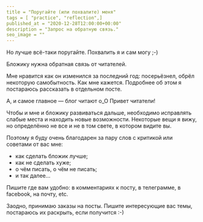 ```yaml
---
title = "Поругайте (или похвалите) меня"
tags = [ "practice", "reflection",]
published_at = "2020-12-28T12:00:00+00:00"
description = "Запрос на обратную связь."
seo_image = ""
---
```


Но лучше всё-таки поругайте. Похвалить я и сам могу ;-)

Бложику нужна обратная связь от читателей.

Мне нравится как он изменился за последний год: посерьёзнел, обрёл некоторую самобытность. Как мне кажется. Подробнее об этом я постараюсь рассказать в отдельном посте.

А, и самое главное — блог читают о\_О Привет читатели!

Чтобы и мне и бложику развиваться дальше, необходимо исправлять слабые места и находить новые возможности. Некоторые вещи я вижу, но определённо не все и не в том свете, в котором видите вы.

Поэтому я буду очень благодарен за пару слов с критикой или советами от вас мне:

- как сделать бложик лучше;
- как не сделать хуже;
- о чём писать, о чём не писать;
- и так далее…

Пишите где вам удобно: в комментариях к посту, в телеграмме, в facebook, на почту, etc.

Заодно, принимаю заказы на посты. Пишите интересующие вас темы, постараюсь их раскрыть, если получится :-)
